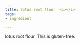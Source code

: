 ```yaml
---
title: lotus root flour  <i></i>
tags:
- ingredient

---
```

lotus root flour  This is gluten-free.
